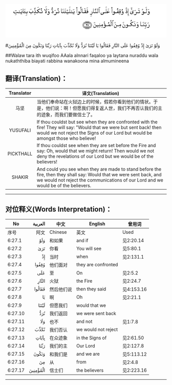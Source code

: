 ![006:027](images/006_027.gif)

#وَلَوْ تَرَىٰ إِذْ وُقِفُوا عَلَى النَّارِ فَقَالُوا يَا لَيْتَنَا نُرَدُّ وَلَا نُكَذِّبَ بِآيَاتِ رَبِّنَا وَنَكُونَ مِنَ الْمُؤْمِنِينَ 

##Walaw tara ith wuqifoo AAala alnnari faqaloo ya laytana nuraddu wala nukaththiba biayati rabbina wanakoona mina almumineena 

## 翻译(Translation)：

| Translator | 译文(Translation)                                            |
| :--------: | ------------------------------------------------------------ |
|    马坚    | 当他们奉命站在火狱边上的时候，假若你看到他们的情状。于是，他们说：啊！但愿我们得复返人世，我们不再否认我们的主的迹象，而我们要做信士了。 |
|  YUSUFALI  | If thou couldst but see when they are confronted with the fire! They will say: "Would that we were but sent back! then would we not reject the Signs of our Lord but would be amongst those who believe! |
| PICKTHALL  | If thou couldst see when they are set before the Fire and say: Oh, would that we might return! Then would we not deny the revelations of our Lord but we would be of the believers! |
|   SHAKIR   | And could you see when they are made to stand before the fire, then they shall say: Would that we were sent back, and we would not reject the communications of our Lord and we would be of the believers. |

---

## 对位释义(Words Interpretation)：

| No   | العربية | 中文    | English | 曾用词 |
| ---- | ------: | ------- | ------- | ------ |
| 序号 |    阿文 | Chinese | 英文    | Used   |
| 6:27.1  | وَلَوْ      | 和如果     | and if              | 见2:20.14  |
| 6:27.2  | تَرَىٰ      | 你看       | You will see        | 见5:80.1   |
| 6:27.3  | إِذْ       | 当时       | when                | 见2:131.1  |
| 6:27.4  | وُقِفُوا    | 他们面对   | they are confronted |            |
| 6:27.5  | عَلَى      | 至         | On                  | 见2:5.2    |
| 6:27.6  | النَّارِ    | 火狱       | the Fire            | 见2:24.7   |
| 6:27.7  | فَقَالُوا   | 然后他们说 | then they said      | 见4:153.16 |
| 6:27.8  | يَا       | 啊         | Oh                  | 见2:21.1   |
| 6:27.9  | لَيْتَنَا    | 但愿我们   | would that we       |            |
| 6:27.10 | نُرَدُّ      | 我们返回   | we were sent back   |            |
| 6:27.11 | وَلَا      | 也不       | and not             | 见1:7.8    |
| 6:27.12 | نُكَذِّبَ     | 我们否认   | we would not reject |            |
| 6:27.13 | بِآيَاتِ    | 在众迹象   | in the Signs of     | 见2:61.50  |
| 6:27.14 | رَبِّنَا     | 我们的主   | Our Lord            | 见2:127.8  |
| 6:27.15 | وَنَكُونَ    | 和我们是   | and we are          | 见5:113.12 |
| 6:27.16 | مِنَ       | 从         | from                | 见2:4.8    |
| 6:27.17 | الْمُؤْمِنِينَ | 信士们     | the believers       | 见2:223.16 |

---
